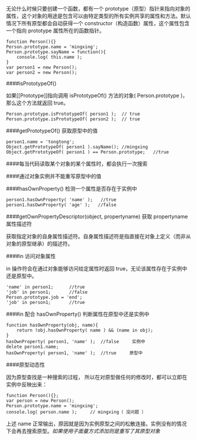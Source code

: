 无论什么时候只要创建一个函数，都有一个 prototype（原型）指针来指向对象的属性，这个对象的用途是包含可以由特定类型的所有实例共享的属性和方法。默认情况下所有原型都会自动获得一个 constructor（构造函数）属性，这个属性包含一个指向 prototype 属性所在的函数指针。

    function Person(){}
    Person.prototype.name = 'mingxing';
    Person.prototype.sayName = function(){
        console.log( this.name );
    }
    var person1 = new Person();
    var person2 = new Person();

####isPrototypeOf()

如果[[Prototype]]指向调用 isPrototypeOf() 方法的对象( Person.prototype )，那么这个方法就返回 true。
  
    Person.prototype.isPrototypeOf( person1 );  // true
    Person.prototype.isPrototypeOf( person2 );  // true
    
####getPrototypeOf() 获取原型中的值
    
    person1.name = 'tongtong';
    Object.getPrototypeOf( person1 ).sayName(); //mingxing
    Object.getPrototypeOf( person1 ) == Person.prototype;   //true

####每当代码读取某个对象的某个属性时，都会执行一次搜索

####通过对象实例并不能重写原型中的值

####hasOwnProperty() 检测一个属性是否存在于实例中

    person1.hasOwnProperty( 'name' );   //true
    person1.hasOwnProperty( 'age' );   //false
    
####getOwnPropertyDescriptor(object, propertyname) 获取 propertyname 属性描述符

获取指定对象的自身属性描述符。自身属性描述符是指直接在对象上定义（而非从对象的原型继承）的描述符。
    
####in 访问对象属性

in 操作符会在通过对象能够访问给定属性时返回  true，无论该属性存在于实例中还是原型中。

    'name' in person1;      //true
    'job' in person1;       //false
    Person.prototype.job = 'end';
    'job' in person1;       //true

####in 配合 hasOwnProperty() 判断属性在原型中还是实例中

    function hasOwnProperty(obj, name){
        return !obj.hasOwnProperty( name ) && (name in obj);
    }
    hasOwnProperty( person1, 'name' );  //false     实例中
    delete person1.name;
    hasOwnProperty( person1, 'name' );  //true     原型中
    
####原型动态性

因为原型查找是一种搜索的过程，  所以在对原型做任何的修改时，都可以立即在实例中反映出来：

    function Person(){};
    var person = new Person();
    Person.prototype.name = 'mingxing';
    console.log( person.name );     // mingxing（ 没问题 ）

上述 name 正常输出，原因就是因为实例原型之间的松散连接。实例没有的情况下会再去搜索原型。*如果使用子面量方式添加则是重写了其原型对象*
